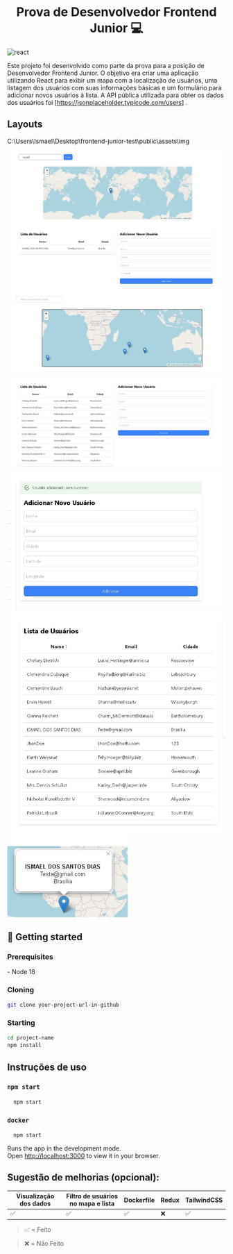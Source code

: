 <h1 align="center" style="font-weight: bold;">Prova de Desenvolvedor Frontend Junior 💻</h1>

[REACT__BADGE]: https://img.shields.io/badge/React-005CFE?style=for-the-badge&logo=react
![react][REACT__BADGE]


Este projeto foi desenvolvido como parte da prova para a posição de Desenvolvedor Frontend Junior. O objetivo era criar uma aplicação utilizando React para exibir um mapa com a localização de usuários, uma listagem dos usuários com suas informações básicas e um formulário para adicionar novos usuários à lista. A API pública utilizada para obter os dados dos usuários foi 
[https://jsonplaceholder.typicode.com/users] .


## Layouts

C:\Users\Ismael\Desktop\frontend-junior-test\public\assets\img

![Filtro](https://github.com/Maelzin13/frontend-junior-test/blob/main/public/assets/img/filter.jpeg)
![Mapa](https://github.com/Maelzin13/frontend-junior-test/blob/main/public/assets/img/map.jpeg)
![Lista e Formulario](https://github.com/Maelzin13/frontend-junior-test/blob/main/public/assets/img/listAndForm.jpeg)
![Novo Usuario](https://github.com/Maelzin13/frontend-junior-test/blob/main/public/assets/img/addUser.jpeg)
![Lista de Usuario](https://github.com/Maelzin13/frontend-junior-test/blob/main/public/assets/img/ListUserAdd.jpeg)
![Mapa com Usuario](https://github.com/Maelzin13/frontend-junior-test/blob/main/public/assets/img/mapnewUser.jpeg)



<h2 id="started">🚀 Getting started</h2>

<h3>Prerequisites</h3>
- Node 18
<h3>Cloning</h3>

```bash
git clone your-project-url-in-github
```

<h3>Starting</h3>

```bash
cd project-name
npm install
```
## Instruções de uso

### `npm start`
```bash
  npm start
```

### `docker`
```bash
  npm start
```

Runs the app in the development mode.\
Open [http://localhost:3000](http://localhost:3000) to view it in your browser.



## Sugestão de melhorias (opcional):

| Visualização dos dados | Filtro de usuários no mapa e lista | Dockerfile | Redux | TailwindCSS |
| ---------------------- | --------------------------------- | ---------- | ----- | ----------- |
| ✅                      | ✅                                 | ✅         | ❌    | ✅          |


> ✅ = Feito

> ❌ = Não Feito


